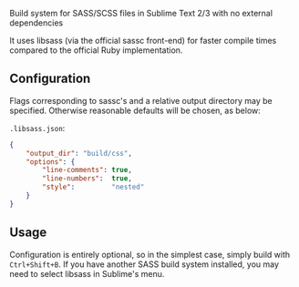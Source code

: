 Build system for SASS/SCSS files in Sublime Text 2/3 with no external dependencies

It uses libsass (via the official sassc front-end) for faster compile times compared to the official Ruby implementation.

## Configuration

Flags corresponding to sassc's and a relative output directory may be specified. Otherwise reasonable defaults will be chosen, as below:

`.libsass.json`:

```json
{
	"output_dir": "build/css",
	"options": {
		"line-comments": true,
		"line-numbers":  true,
		"style":         "nested"
	}
}
```

## Usage

Configuration is entirely optional, so in the simplest case, simply build with `Ctrl+Shift+B`. If you have another SASS build system installed, you may need to select libsass in Sublime's menu.

